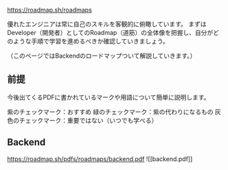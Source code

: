https://roadmap.sh/roadmaps

優れたエンジニアは常に自己のスキルを客観的に俯瞰しています。
まずはDeveloper（開発者）としてのRoadmap（道筋）の全体像を把握し、自分がどのような手順で学習を進めるべきか確認していきましょう。

（このページではBackendのロードマップついて解説していきます。）

## 前提

今後出てくるPDFに書かれているマークや用語について簡単に説明します。

紫のチェックマーク：おすすめ
緑のチェックマーク：紫の代わりになるもの
灰色のチェックマーク：重要ではない（いつでも学べる）

## Backend
https://roadmap.sh/pdfs/roadmaps/backend.pdf
![[backend.pdf]]

